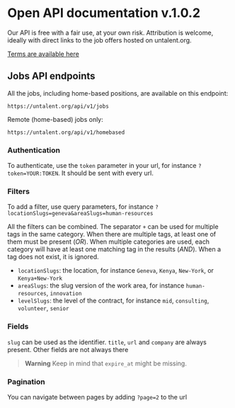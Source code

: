 # Open API documentation v.1.0.2

Our API is free with a fair use, at your own risk. Attribution is welcome, ideally with direct links to the job offers hosted on untalent.org.

[Terms are available here](Terms.md)

## Jobs API endpoints

All the jobs, including home-based positions, are available on this endpoint:
```
https://untalent.org/api/v1/jobs
```

Remote (home-based) jobs only:
```
https://untalent.org/api/v1/homebased
```

### Authentication

To authenticate, use the `token` parameter in your url, for instance `?token=YOUR:TOKEN`. It should be sent with every url.

### Filters

To add a filter, use query parameters, for instance `?locationSlugs=geneva&areaSlugs=human-resources`

All the filters can be combined. The separator `+` can be used for multiple tags in the same category. When there are multiple tags, at least one of them must be present (_OR_). When multiple categories are used, each category will have at least one matching tag in the results (_AND_). When a tag does not exist, it is ignored.


* `locationSlugs`: the location, for instance `Geneva`, `Kenya`, `New-York`, or `Kenya+New-York` 
* `areaSlugs`: the slug version of the work area, for instance `human-resources`, `innovation`
* `levelSlugs`: the level of the contract, for instance `mid`, `consulting`, `volunteer`, `senior`

### Fields

`slug` can be used as the identifier.
`title`, `url` and `company` are always present. Other fields are not always there

> **Warning** Keep in mind that `expire_at` might be missing.


### Pagination

You can navigate between pages by adding `?page=2` to the url
